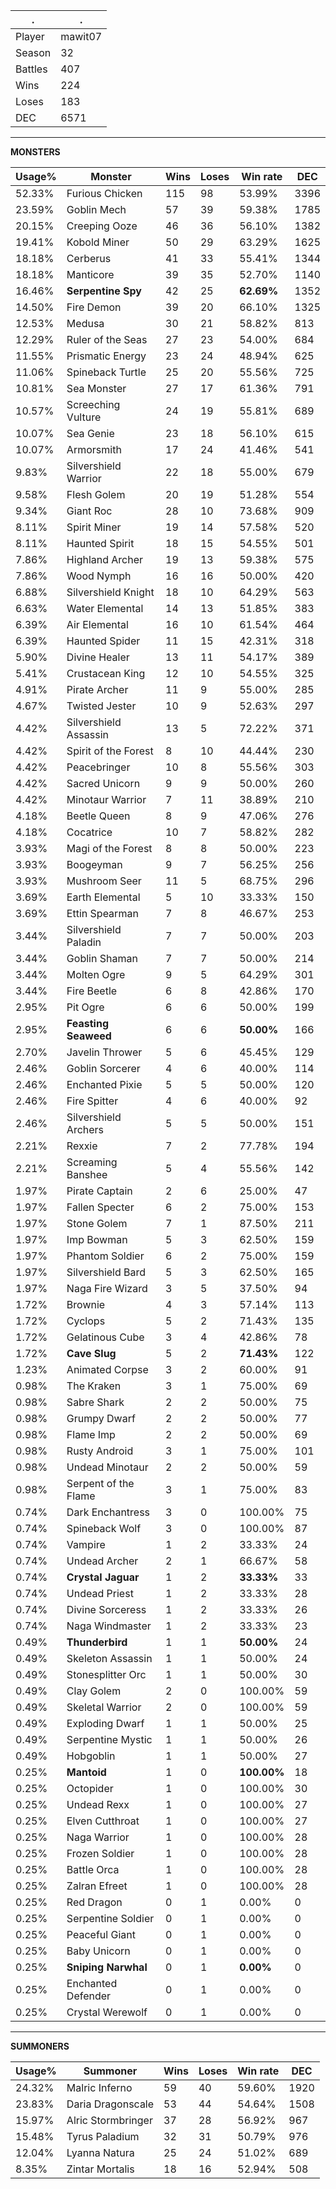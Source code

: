 .|.
|-|-
Player|mawit07
Season|32
Battles|407
Wins|224
Loses|183
DEC|6571

---
**MONSTERS**

Usage%|Monster|Wins|Loses|Win rate|DEC|
-|-|-|-|-|-|
52.33%|Furious Chicken|115|98|53.99%|3396|
23.59%|Goblin Mech|57|39|59.38%|1785|
20.15%|Creeping Ooze|46|36|56.10%|1382|
19.41%|Kobold Miner|50|29|63.29%|1625|
18.18%|Cerberus|41|33|55.41%|1344|
18.18%|Manticore|39|35|52.70%|1140|
16.46%|**Serpentine Spy**|42|25|**62.69%**|1352|
14.50%|Fire Demon|39|20|66.10%|1325|
12.53%|Medusa|30|21|58.82%|813|
12.29%|Ruler of the Seas|27|23|54.00%|684|
11.55%|Prismatic Energy|23|24|48.94%|625|
11.06%|Spineback Turtle|25|20|55.56%|725|
10.81%|Sea Monster|27|17|61.36%|791|
10.57%|Screeching Vulture|24|19|55.81%|689|
10.07%|Sea Genie|23|18|56.10%|615|
10.07%|Armorsmith|17|24|41.46%|541|
9.83%|Silvershield Warrior|22|18|55.00%|679|
9.58%|Flesh Golem|20|19|51.28%|554|
9.34%|Giant Roc|28|10|73.68%|909|
8.11%|Spirit Miner|19|14|57.58%|520|
8.11%|Haunted Spirit|18|15|54.55%|501|
7.86%|Highland Archer|19|13|59.38%|575|
7.86%|Wood Nymph|16|16|50.00%|420|
6.88%|Silvershield Knight|18|10|64.29%|563|
6.63%|Water Elemental|14|13|51.85%|383|
6.39%|Air Elemental|16|10|61.54%|464|
6.39%|Haunted Spider|11|15|42.31%|318|
5.90%|Divine Healer|13|11|54.17%|389|
5.41%|Crustacean King|12|10|54.55%|325|
4.91%|Pirate Archer|11|9|55.00%|285|
4.67%|Twisted Jester|10|9|52.63%|297|
4.42%|Silvershield Assassin|13|5|72.22%|371|
4.42%|Spirit of the Forest|8|10|44.44%|230|
4.42%|Peacebringer|10|8|55.56%|303|
4.42%|Sacred Unicorn|9|9|50.00%|260|
4.42%|Minotaur Warrior|7|11|38.89%|210|
4.18%|Beetle Queen|8|9|47.06%|276|
4.18%|Cocatrice|10|7|58.82%|282|
3.93%|Magi of the Forest|8|8|50.00%|223|
3.93%|Boogeyman|9|7|56.25%|256|
3.93%|Mushroom Seer|11|5|68.75%|296|
3.69%|Earth Elemental|5|10|33.33%|150|
3.69%|Ettin Spearman|7|8|46.67%|253|
3.44%|Silvershield Paladin|7|7|50.00%|203|
3.44%|Goblin Shaman|7|7|50.00%|214|
3.44%|Molten Ogre|9|5|64.29%|301|
3.44%|Fire Beetle|6|8|42.86%|170|
2.95%|Pit Ogre|6|6|50.00%|199|
2.95%|**Feasting Seaweed**|6|6|**50.00%**|166|
2.70%|Javelin Thrower|5|6|45.45%|129|
2.46%|Goblin Sorcerer|4|6|40.00%|114|
2.46%|Enchanted Pixie|5|5|50.00%|120|
2.46%|Fire Spitter|4|6|40.00%|92|
2.46%|Silvershield Archers|5|5|50.00%|151|
2.21%|Rexxie|7|2|77.78%|194|
2.21%|Screaming Banshee|5|4|55.56%|142|
1.97%|Pirate Captain|2|6|25.00%|47|
1.97%|Fallen Specter|6|2|75.00%|153|
1.97%|Stone Golem|7|1|87.50%|211|
1.97%|Imp Bowman|5|3|62.50%|159|
1.97%|Phantom Soldier|6|2|75.00%|159|
1.97%|Silvershield Bard|5|3|62.50%|165|
1.97%|Naga Fire Wizard|3|5|37.50%|94|
1.72%|Brownie|4|3|57.14%|113|
1.72%|Cyclops|5|2|71.43%|135|
1.72%|Gelatinous Cube|3|4|42.86%|78|
1.72%|**Cave Slug**|5|2|**71.43%**|122|
1.23%|Animated Corpse|3|2|60.00%|91|
0.98%|The Kraken|3|1|75.00%|69|
0.98%|Sabre Shark|2|2|50.00%|75|
0.98%|Grumpy Dwarf|2|2|50.00%|77|
0.98%|Flame Imp|2|2|50.00%|69|
0.98%|Rusty Android|3|1|75.00%|101|
0.98%|Undead Minotaur|2|2|50.00%|59|
0.98%|Serpent of the Flame|3|1|75.00%|83|
0.74%|Dark Enchantress|3|0|100.00%|75|
0.74%|Spineback Wolf|3|0|100.00%|87|
0.74%|Vampire|1|2|33.33%|24|
0.74%|Undead Archer|2|1|66.67%|58|
0.74%|**Crystal Jaguar**|1|2|**33.33%**|33|
0.74%|Undead Priest|1|2|33.33%|28|
0.74%|Divine Sorceress|1|2|33.33%|26|
0.74%|Naga Windmaster|1|2|33.33%|23|
0.49%|**Thunderbird**|1|1|**50.00%**|24|
0.49%|Skeleton Assassin|1|1|50.00%|24|
0.49%|Stonesplitter Orc|1|1|50.00%|30|
0.49%|Clay Golem|2|0|100.00%|59|
0.49%|Skeletal Warrior|2|0|100.00%|59|
0.49%|Exploding Dwarf|1|1|50.00%|25|
0.49%|Serpentine Mystic|1|1|50.00%|26|
0.49%|Hobgoblin|1|1|50.00%|27|
0.25%|**Mantoid**|1|0|**100.00%**|18|
0.25%|Octopider|1|0|100.00%|30|
0.25%|Undead Rexx|1|0|100.00%|27|
0.25%|Elven Cutthroat|1|0|100.00%|27|
0.25%|Naga Warrior|1|0|100.00%|28|
0.25%|Frozen Soldier|1|0|100.00%|28|
0.25%|Battle Orca|1|0|100.00%|28|
0.25%|Zalran Efreet|1|0|100.00%|28|
0.25%|Red Dragon|0|1|0.00%|0|
0.25%|Serpentine Soldier|0|1|0.00%|0|
0.25%|Peaceful Giant|0|1|0.00%|0|
0.25%|Baby Unicorn|0|1|0.00%|0|
0.25%|**Sniping Narwhal**|0|1|**0.00%**|0|
0.25%|Enchanted Defender|0|1|0.00%|0|
0.25%|Crystal Werewolf|0|1|0.00%|0|

---
**SUMMONERS**

Usage%|Summoner|Wins|Loses|Win rate|DEC|
-|-|-|-|-|-|
24.32%|Malric Inferno|59|40|59.60%|1920|
23.83%|Daria Dragonscale|53|44|54.64%|1508|
15.97%|Alric Stormbringer|37|28|56.92%|967|
15.48%|Tyrus Paladium|32|31|50.79%|976|
12.04%|Lyanna Natura|25|24|51.02%|689|
8.35%|Zintar Mortalis|18|16|52.94%|508|
